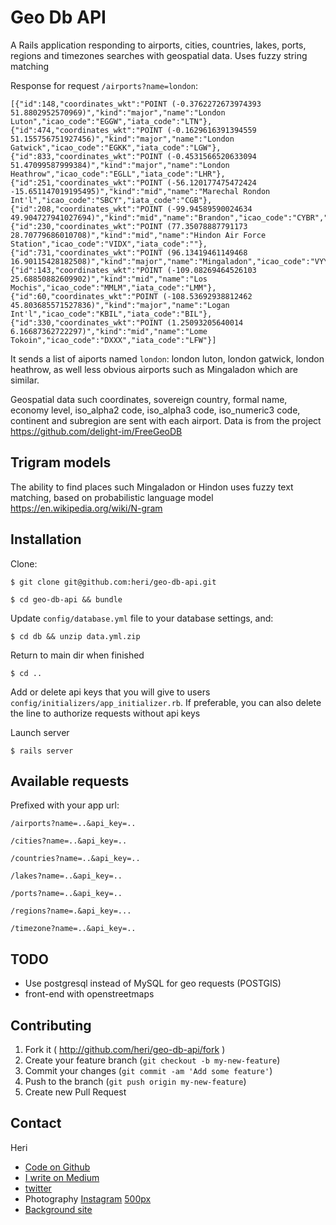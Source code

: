 # Geo Db API

A Rails application responding to airports, cities, countries, lakes, ports, regions and timezones searches with geospatial data. Uses fuzzy string matching

Response for request `/airports?name=london`:

```
[{"id":148,"coordinates_wkt":"POINT (-0.3762272673974393 51.8802952570969)","kind":"major","name":"London Luton","icao_code":"EGGW","iata_code":"LTN"},{"id":474,"coordinates_wkt":"POINT (-0.1629616391394559 51.155756751927456)","kind":"major","name":"London Gatwick","icao_code":"EGKK","iata_code":"LGW"},{"id":833,"coordinates_wkt":"POINT (-0.4531566520633094 51.47099587999384)","kind":"major","name":"London Heathrow","icao_code":"EGLL","iata_code":"LHR"},{"id":251,"coordinates_wkt":"POINT (-56.120177475472424 -15.651147019195495)","kind":"mid","name":"Marechal Rondon Int'l","icao_code":"SBCY","iata_code":"CGB"},{"id":208,"coordinates_wkt":"POINT (-99.94589590024634 49.904727941027694)","kind":"mid","name":"Brandon","icao_code":"CYBR","iata_code":"YBR"},{"id":230,"coordinates_wkt":"POINT (77.35078887791173 28.70779686010708)","kind":"mid","name":"Hindon Air Force Station","icao_code":"VIDX","iata_code":""},{"id":731,"coordinates_wkt":"POINT (96.13419461149468 16.90115428182508)","kind":"major","name":"Mingaladon","icao_code":"VYYY","iata_code":"RGN"},{"id":143,"coordinates_wkt":"POINT (-109.08269464526103 25.68850882609902)","kind":"mid","name":"Los Mochis","icao_code":"MMLM","iata_code":"LMM"},{"id":60,"coordinates_wkt":"POINT (-108.53692938812462 45.803685571527836)","kind":"major","name":"Logan Int'l","icao_code":"KBIL","iata_code":"BIL"},{"id":330,"coordinates_wkt":"POINT (1.25093205640014 6.16687362722297)","kind":"mid","name":"Lome Tokoin","icao_code":"DXXX","iata_code":"LFW"}]
```
It sends a list of aiports named `london`: london luton, london gatwick, london heathrow, as well less obvious airports such as Mingaladon which are similar.

Geospatial data such coordinates, sovereign country, formal name, economy level, iso_alpha2 code, iso_alpha3 code, iso_numeric3 code, continent and subregion are sent with each airport. Data is from the project https://github.com/delight-im/FreeGeoDB


## Trigram models

The ability to find places such Mingaladon or Hindon uses fuzzy text matching, based on probabilistic language model https://en.wikipedia.org/wiki/N-gram

## Installation

Clone:

    $ git clone git@github.com:heri/geo-db-api.git

    $ cd geo-db-api && bundle

Update `config/database.yml` file to your database settings, and:

    $ cd db && unzip data.yml.zip

Return to main dir when finished

    $ cd ..

Add or delete api keys that you will give to users `config/initializers/app_initializer.rb`. If preferable, you can also delete the line to authorize requests without api keys

Launch server

    $ rails server


## Available requests

Prefixed with your app url:

`/airports?name=..&api_key=..`

`/cities?name=..&api_key=..`

`/countries?name=..&api_key=..`

`/lakes?name=..&api_key=..`

`/ports?name=..&api_key=..`

`/regions?name=.&api_key=...`

`/timezone?name=..&api_key=..`

## TODO

* Use postgresql instead of MySQL for geo requests (POSTGIS)
* front-end with openstreetmaps

## Contributing

1. Fork it ( http://github.com/heri/geo-db-api/fork )
2. Create your feature branch (`git checkout -b my-new-feature`)
3. Commit your changes (`git commit -am 'Add some feature'`)
4. Push to the branch (`git push origin my-new-feature`)
5. Create new Pull Request


## Contact

Heri

* [Code on Github](http://github.com/heri)
* [I write on Medium](http://medium.com/@heri)
* [twitter](http://twitter.com/heri)
* Photography [Instagram](https://instagram.com/heri_rakotomalala/) [500px](https://500px.com/heri)
* [Background site](http://madmedia.ca)
